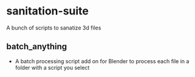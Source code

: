 # sanitation-suite
A bunch of scripts to sanatize 3d files

## batch_anything
- A batch processing script add on for Blender to process each file in a folder with a script you select

